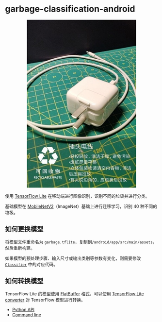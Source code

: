 # garbage-classification-android

<p align="center">
<img src="images/screenshot.jpg" width="360"/>
</p/

使用 [TensorFlow Lite](https://www.tensorflow.org/lite) 在移动端进行图像识别，识别不同的垃圾并进行分类。

基础模型在 [MobileNetV2](https://keras.io/applications/#mobilenetv2)（ImageNet）基础上进行迁移学习，识别 40 种不同的垃圾。

## 如何更换模型

将模型文件重命名为 `garbage.tflite`，复制到`/android/app/src/main/assets`，然后重新构建。

如果模型的预处理步骤、输入尺寸或输出类别等参数有变化，则需要修改 [`Classifier`](https://github.com/nex3z/garbage-classification-android/blob/master/app/src/main/java/com/nex3z/garbageclassification/classifier/Classifier.kt) 中的对应代码。

## 如何转换模型

TensorFlow Lite 的模型使用 [FlatBuffer](https://google.github.io/flatbuffers/) 格式，可以使用 [TensorFlow Lite converter](https://www.tensorflow.org/lite/convert) 对 TensorFlow 模型进行转换。

- [Python API](https://www.tensorflow.org/lite/convert/python_api)
- [Command line](https://www.tensorflow.org/lite/convert/cmdline_examples)
